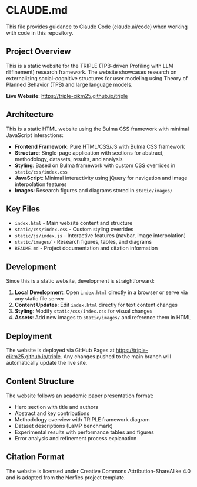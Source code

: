 # CLAUDE.md

This file provides guidance to Claude Code (claude.ai/code) when working with code in this repository.

## Project Overview

This is a static website for the TRIPLE (TPB-driven Profiling with LLM rEfinement) research framework. The website showcases research on externalizing social-cognitive structures for user modeling using Theory of Planned Behavior (TPB) and large language models.

**Live Website**: https://triple-cikm25.github.io/triple

## Architecture

This is a static HTML website using the Bulma CSS framework with minimal JavaScript interactions:

- **Frontend Framework**: Pure HTML/CSS/JS with Bulma CSS framework
- **Structure**: Single-page application with sections for abstract, methodology, datasets, results, and analysis
- **Styling**: Based on Bulma framework with custom CSS overrides in `static/css/index.css`
- **JavaScript**: Minimal interactivity using jQuery for navigation and image interpolation features
- **Images**: Research figures and diagrams stored in `static/images/`

## Key Files

- `index.html` - Main website content and structure
- `static/css/index.css` - Custom styling overrides
- `static/js/index.js` - Interactive features (navbar, image interpolation)
- `static/images/` - Research figures, tables, and diagrams
- `README.md` - Project documentation and citation information

## Development

Since this is a static website, development is straightforward:

1. **Local Development**: Open `index.html` directly in a browser or serve via any static file server
2. **Content Updates**: Edit `index.html` directly for text content changes
3. **Styling**: Modify `static/css/index.css` for visual changes
4. **Assets**: Add new images to `static/images/` and reference them in HTML

## Deployment

The website is deployed via GitHub Pages at https://triple-cikm25.github.io/triple. Any changes pushed to the main branch will automatically update the live site.

## Content Structure

The website follows an academic paper presentation format:
- Hero section with title and authors
- Abstract and key contributions
- Methodology overview with TRIPLE framework diagram
- Dataset descriptions (LaMP benchmark)
- Experimental results with performance tables and figures
- Error analysis and refinement process explanation

## Citation Format

The website is licensed under Creative Commons Attribution-ShareAlike 4.0 and is adapted from the Nerfies project template.